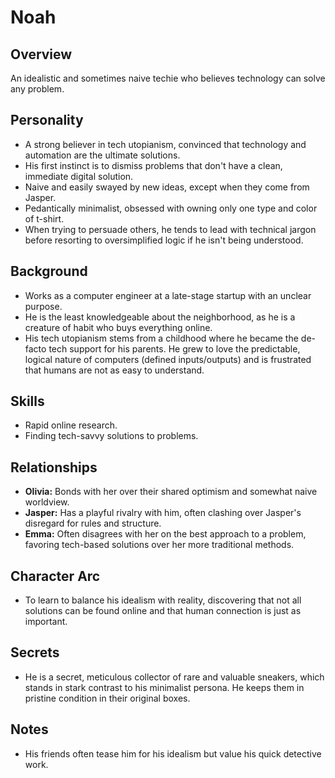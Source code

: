 # Noah

## Overview
An idealistic and sometimes naive techie who believes technology can solve any problem.

## Personality
*   A strong believer in tech utopianism, convinced that technology and automation are the ultimate solutions.
*   His first instinct is to dismiss problems that don't have a clean, immediate digital solution.
*   Naive and easily swayed by new ideas, except when they come from Jasper.
*   Pedantically minimalist, obsessed with owning only one type and color of t-shirt.
*   When trying to persuade others, he tends to lead with technical jargon before resorting to oversimplified logic if he isn't being understood.

## Background
*   Works as a computer engineer at a late-stage startup with an unclear purpose.
*   He is the least knowledgeable about the neighborhood, as he is a creature of habit who buys everything online.
*   His tech utopianism stems from a childhood where he became the de-facto tech support for his parents. He grew to love the predictable, logical nature of computers (defined inputs/outputs) and is frustrated that humans are not as easy to understand.

## Skills
*   Rapid online research.
*   Finding tech-savvy solutions to problems.

## Relationships
*   **Olivia:** Bonds with her over their shared optimism and somewhat naive worldview.
*   **Jasper:** Has a playful rivalry with him, often clashing over Jasper's disregard for rules and structure.
*   **Emma:** Often disagrees with her on the best approach to a problem, favoring tech-based solutions over her more traditional methods.

## Character Arc
*   To learn to balance his idealism with reality, discovering that not all solutions can be found online and that human connection is just as important.

## Secrets
*   He is a secret, meticulous collector of rare and valuable sneakers, which stands in stark contrast to his minimalist persona. He keeps them in pristine condition in their original boxes.

## Notes
*   His friends often tease him for his idealism but value his quick detective work.